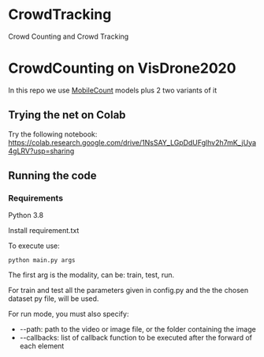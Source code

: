 # CrowdTracking
 Crowd Counting and Crowd Tracking

# CrowdCounting on VisDrone2020

In this repo we use [MobileCount](https://github.com/SelinaFelton/MobileCount) models plus 2 two variants of it

## Trying the net on Colab

Try the following notebook:
https://colab.research.google.com/drive/1NsSAY_LGpDdUFglhv2h7mK_jUya4gLRV?usp=sharing

## Running the code

### Requirements

Python 3.8

Install requirement.txt

To execute use:
  
    python main.py args
    
The first arg is the modality, can be: train, test, run.

For train and test all the parameters given in config.py and the the chosen dataset py file, will be used.

For run mode, you must also specify:

<ul>
<li>--path: path to the video or image file, or the folder containing the image</li>
<li>--callbacks: list of callback function to be executed after the forward of each element</li>
</ul>
